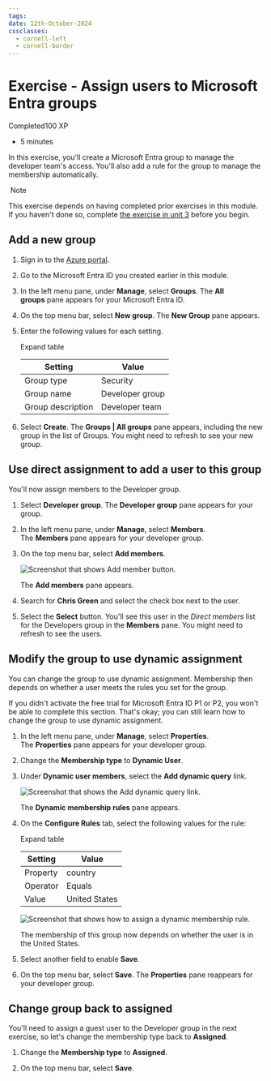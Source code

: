 ```yaml
---
tags: 
date: 12th-October-2024
cssclasses:
  - cornell-left
  - cornell-border
---
```


# Exercise - Assign users to Microsoft Entra groups

Completed100 XP

- 5 minutes

In this exercise, you'll create a Microsoft Entra group to manage the developer team's access. You'll also add a rule for the group to manage the membership automatically.

 Note

This exercise depends on having completed prior exercises in this module. If you haven't done so, complete [the exercise in unit 3](https://learn.microsoft.com/en-us/training/modules/create-users-and-groups-in-azure-active-directory/3-exercise-add-delete-users-azure-ad) before you begin.

## Add a new group

1. Sign in to the [Azure portal](https://portal.azure.com/).
    
2. Go to the Microsoft Entra ID you created earlier in this module.
    
3. In the left menu pane, under **Manage**, select **Groups**. The **All groups** pane appears for your Microsoft Entra ID.
    
4. On the top menu bar, select **New group**. The **New Group** pane appears.
    
5. Enter the following values for each setting.
    
    Expand table
    
    |Setting|Value|
    |---|---|
    |Group type|Security|
    |Group name|Developer group|
    |Group description|Developer team|
    
6. Select **Create**. The **Groups | All groups** pane appears, including the new group in the list of Groups. You might need to refresh to see your new group.
    

## Use direct assignment to add a user to this group

You'll now assign members to the Developer group.

1. Select **Developer group**. The **Developer group** pane appears for your group.
    
2. In the left menu pane, under **Manage**, select **Members**. The **Members** pane appears for your developer group.
    
3. On the top menu bar, select **Add members**.
    
    ![Screenshot that shows Add member button.](https://learn.microsoft.com/en-us/training/modules/create-users-and-groups-in-azure-active-directory/media/5-add-group-member.png)
    
    The **Add members** pane appears.
    
4. Search for **Chris Green** and select the check box next to the user.
    
5. Select the **Select** button. You'll see this user in the _Direct members_ list for the Developers group in the **Members** pane. You might need to refresh to see the users.
    

## Modify the group to use dynamic assignment

You can change the group to use dynamic assignment. Membership then depends on whether a user meets the rules you set for the group.

If you didn't activate the free trial for Microsoft Entra ID P1 or P2, you won't be able to complete this section. That's okay; you can still learn how to change the group to use dynamic assignment.

1. In the left menu pane, under **Manage**, select **Properties**. The **Properties** pane appears for your developer group.
    
2. Change the **Membership type** to **Dynamic User**.
    
3. Under **Dynamic user members**, select the **Add dynamic query** link.
    
    ![Screenshot that shows the Add dynamic query link.](https://learn.microsoft.com/en-us/training/modules/create-users-and-groups-in-azure-active-directory/media/5-add-dynamic-query.png)
    
    The **Dynamic membership rules** pane appears.
    
4. On the **Configure Rules** tab, select the following values for the rule:
    
    Expand table
    
    |Setting|Value|
    |---|---|
    |Property|country|
    |Operator|Equals|
    |Value|United States|
    
    ![Screenshot that shows how to assign a dynamic membership rule.](https://learn.microsoft.com/en-us/training/modules/create-users-and-groups-in-azure-active-directory/media/5-dynamic-member.png)
    
    The membership of this group now depends on whether the user is in the United States.
    
5. Select another field to enable **Save**.
    
6. On the top menu bar, select **Save**. The **Properties** pane reappears for your developer group.
    

## Change group back to assigned

You'll need to assign a guest user to the Developer group in the next exercise, so let's change the membership type back to **Assigned**.

1. Change the **Membership type** to **Assigned**.
    
2. On the top menu bar, select **Save**.